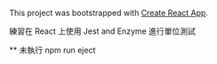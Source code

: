 This project was bootstrapped with [Create React App](https://github.com/facebook/create-react-app).

練習在 React 上使用 Jest and Enzyme 進行單位測試

\*\* 未執行 npm run eject
